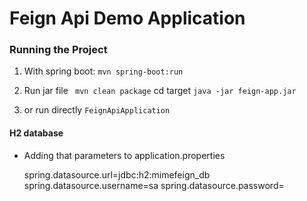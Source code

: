 # Feign Api Demo Application

### Running the Project

1. With spring boot: 
    `mvn spring-boot:run`
  
2.  Run jar file 
    ` mvn clean package`   cd target  `java -jar feign-app.jar`

3. or run directly  `FeignApiApplication`



#### H2 database
* Adding that parameters to application.properties


     spring.datasource.url=jdbc:h2:mimefeign_db
     spring.datasource.username=sa
     spring.datasource.password=     
        